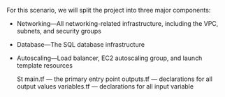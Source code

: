  
For this scenario, we will split the project into three major components:

- Networking—All networking-related infrastructure, including the VPC, subnets,
  and security groups
- Database—The SQL database infrastructure
- Autoscaling—Load balancer, EC2 autoscaling group, and launch template
  resources
  
  St
  main.tf      — the primary entry point
outputs.tf   — declarations for all output values
variables.tf — declarations for all input variable
  
  